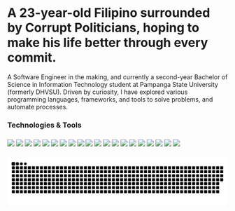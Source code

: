 <h1 align="left">A 23-year-old Filipino surrounded by Corrupt Politicians, hoping to make his life better through every commit.</h1>

<p align="left">A Software Engineer in the making, and currently a second-year Bachelor of Science in Information Technology student at Pampanga State University (formerly DHVSU). Driven by curiosity, I have explored various programming languages, frameworks, and tools to solve problems, and automate processes.</p>

<h3 align="left">Technologies & Tools</h3>

###

<div>
  <img src="https://img.shields.io/badge/CSS-%23eeeeee?logo=css&logoColor=black">
  <img src="https://img.shields.io/badge/JavaScript-%23eeeeee?logo=javascript&logoColor=black">
  <img src="https://img.shields.io/badge/HTML-%23eeeeee.svg?logo=html5&logoColor=black">
  <img src="https://img.shields.io/badge/Netlify-%23eeeeee.svg?logo=netlify&logoColor=black">
  <img src="https://img.shields.io/badge/Swagger-%23eeeeee?logo=insomnia&logoColor=black">
  <img src="https://custom-icon-badges.demolab.com/badge/Visual%20Studio%20Code-ffffff.svg?logo=visualstudio&logoColor=000000">
  <img src="https://custom-icon-badges.demolab.com/badge/C%23-%23eeeeee.svg?logo=csharp&logoColor=black">
  <img src="https://img.shields.io/badge/MS%20SQL%20Server-ffffff.svg?logo=microsoftsqlserver&logoColor=000000">
  <img src="https://custom-icon-badges.demolab.com/badge/Visual%20Studio-ffffff.svg?logo=visualstudio&logoColor=000000">
  <img src="https://img.shields.io/badge/Postman-%23eeeeee?logo=postman&logoColor=black">
  <img src="https://img.shields.io/badge/Figma-ffffff.svg?logo=figma&logoColor=000000">
  <img src="https://img.shields.io/badge/GitHub-ffffff.svg?logo=github&logoColor=000000">
  <img src="https://img.shields.io/badge/ASP.NET-ffffff.svg?logo=dotnet&logoColor=000000">
  <img src="https://img.shields.io/badge/Bootstrap-ffffff.svg?logo=bootstrap&logoColor=000000">
  <img src="https://img.shields.io/badge/Git-ffffff.svg?logo=git&logoColor=000000">
  <img src="https://img.shields.io/badge/Winforms-ffffff.svg?logo=dotnet&logoColor=000000">
  <img src="https://img.shields.io/badge/NuGet-ffffff.svg?logo=nuget&logoColor=000000">
  <img src="https://img.shields.io/badge/Canva-ffffff.svg?logo=canva&logoColor=000000">
  <img src="https://img.shields.io/badge/EF%20Core-ffffff.svg?logo=dotnet&logoColor=000000">
  <img src="https://img.shields.io/badge/MySQL-ffffff.svg?logo=mysql&logoColor=000000">
</div>

###

<picture>
  <source media="(prefers-color-scheme: dark)" srcset="https://raw.githubusercontent.com/Austine0829/Austine0829/output/github-snake-dark.svg" />
  <source media="(prefers-color-scheme: light)" srcset="https://raw.githubusercontent.com/Austine0829/Austine0829/output/github-snake.svg" />
  <img alt="github-snake" src="https://raw.githubusercontent.com/Austine0829/Austine0829/output/github-snake.svg" />
</picture>

###
